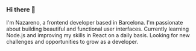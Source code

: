 ### Hi there 👋
I'm Nazareno, a frontend developer based in Barcelona. I'm passionate about building beautiful and functional user interfaces. Currently learning Node.js and improving my skills in React on a daily basis. Looking for new challenges and opportunities to grow as a developer.
<!--
**Bazza6/bazza6** is a ✨ _special_ ✨ repository because its `README.md` (this file) appears on your GitHub profile.

Here are some ideas to get you started:

- 🔭 I’m currently working on ...
- 🌱 I’m currently learning ...
- 👯 I’m looking to collaborate on ...
- 🤔 I’m looking for help with ...
- 💬 Ask me about ...
- 📫 How to reach me: ...
- 😄 Pronouns: ...
- ⚡ Fun fact: ...
-->
